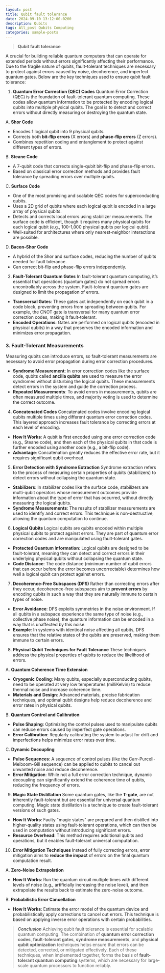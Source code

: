 ```yaml
---
layout: post
title: Qubit fault tolerance
date: 2024-09-10 13:12:00-0200
description: Qubits
tags: All_post Qubits Computing
categories: sample-posts
---
```


> **Qubit fault tolerance** 

A crucial for building reliable quantum computers that can operate for extended periods without errors significantly affecting their performance. Due to the fragile nature of qubits, fault-tolerant techniques are necessary to protect against errors caused by noise, decoherence, and imperfect quantum gates. Below are the key techniques used to ensure qubit fault tolerance:

1. **Quantum Error Correction (QEC) Codes**
Quantum Error Correction (QEC) is the foundation of fault-tolerant quantum computing. These codes allow quantum information to be protected by encoding logical qubits into multiple physical qubits. The goal is to detect and correct errors without directly measuring or destroying the quantum state.

A. **Shor Code**
- Encodes 1 logical qubit into 9 physical qubits.
- Corrects both **bit-flip errors** (X errors) and **phase-flip errors** (Z errors).
- Combines repetition coding and entanglement to protect against different types of errors.

B. **Steane Code**
- A 7-qubit code that corrects single-qubit bit-flip and phase-flip errors.
- Based on classical error correction methods and provides fault tolerance by spreading errors over multiple qubits.

C. **Surface Code**
- One of the most promising and scalable QEC codes for superconducting qubits.
- Uses a 2D grid of qubits where each logical qubit is encoded in a large array of physical qubits.
- Detects and corrects local errors using stabilizer measurements. The surface code is efficient, though it requires many physical qubits for each logical qubit (e.g., 100-1,000 physical qubits per logical qubit).
- Well-suited for architectures where only nearest-neighbor interactions are possible.

D. **Bacon-Shor Code**
- A hybrid of the Shor and surface codes, reducing the number of qubits needed for fault tolerance.
- Can correct bit-flip and phase-flip errors independently.

2. **Fault-Tolerant Quantum Gates**
In fault-tolerant quantum computing, it’s essential that operations (quantum gates) do not spread errors uncontrollably across the system. Fault-tolerant quantum gates are designed to limit the propagation of errors.

- **Transversal Gates**: These gates act independently on each qubit in a code block, preventing errors from spreading between qubits. For example, the CNOT gate is transversal for many quantum error correction codes, making it fault-tolerant.
- **Encoded Operations**: Gates are performed on logical qubits (encoded in physical qubits) in a way that preserves the encoded information and minimizes error propagation.

### 3. **Fault-Tolerant Measurements**
Measuring qubits can introduce errors, so fault-tolerant measurements are necessary to avoid error propagation during error correction procedures.

- **Syndrome Measurement**: In error correction codes like the surface code, qubits called **ancilla qubits** are used to measure the error syndromes without disturbing the logical qubits. These measurements detect errors in the system and guide the correction process.
- **Repeated Measurements**: To avoid errors in measurements, qubits are often measured multiple times, and majority voting is used to determine the correct outcome.

4. **Concatenated Codes**
Concatenated codes involve encoding logical qubits multiple times using different quantum error correction codes. This layered approach increases fault tolerance by correcting errors at each level of encoding.

- **How It Works**: A qubit is first encoded using one error correction code (e.g., Steane code), and then each of the physical qubits in that code is further encoded using another code (e.g., a bit-flip code).
- **Advantage**: Concatenation greatly reduces the effective error rate, but it requires significant qubit overhead.

5. **Error Detection with Syndrome Extraction**
Syndrome extraction refers to the process of measuring certain properties of qubits (stabilizers) to detect errors without collapsing the quantum state.

- **Stabilizers**: In stabilizer codes like the surface code, stabilizers are multi-qubit operators whose measurement outcomes provide information about the type of error that has occurred, without directly measuring the logical qubits.
- **Syndrome Measurements**: The results of stabilizer measurements are used to identify and correct errors. This technique is non-destructive, allowing the quantum computation to continue.

6. **Logical Qubits**
Logical qubits are qubits encoded within multiple physical qubits to protect against errors. They are part of quantum error correction codes and are manipulated using fault-tolerant gates.

- **Protected Quantum Information**: Logical qubits are designed to be fault-tolerant, meaning they can detect and correct errors in their underlying physical qubits without collapsing the quantum state.
- **Code Distance**: The code distance (minimum number of qubit errors that can occur before the error becomes uncorrectable) determines how well a logical qubit can protect against errors.

7. **Decoherence-Free Subspaces (DFS)**
Rather than correcting errors after they occur, decoherence-free subspaces aim to **prevent errors** by encoding qubits in such a way that they are naturally immune to certain types of noise.

- **Error Avoidance**: DFS exploits symmetries in the noise environment. If all qubits in a subspace experience the same type of noise (e.g., collective phase noise), the quantum information can be encoded in a way that is unaffected by this noise.
- **Example**: In systems with identical noise affecting all qubits, DFS ensures that the relative states of the qubits are preserved, making them immune to certain errors.

8. **Physical Qubit Techniques for Fault Tolerance**
These techniques address the physical properties of qubits to reduce the likelihood of errors.

A. **Quantum Coherence Time Extension**
- **Cryogenic Cooling**: Many qubits, especially superconducting qubits, need to be operated at very low temperatures (milliKelvin) to reduce thermal noise and increase coherence time.
- **Materials and Design**: Advanced materials, precise fabrication techniques, and optimal qubit designs help reduce decoherence and error rates in physical qubits.

B. **Quantum Control and Calibration**
- **Pulse Shaping**: Optimizing the control pulses used to manipulate qubits can reduce errors caused by imperfect gate operations.
- **Error Calibration**: Regularly calibrating the system to adjust for drift and imperfections helps minimize error rates over time.

C. **Dynamic Decoupling**
- **Pulse Sequences**: A sequence of control pulses (like the Carr-Purcell-Meiboom-Gill sequence) can be applied to qubits to cancel out unwanted noise and reduce decoherence.
- **Error Mitigation**: While not a full error correction technique, dynamic decoupling can significantly extend the coherence time of qubits, reducing the frequency of errors.

9. **Magic State Distillation**
Some quantum gates, like the **T-gate**, are not inherently fault-tolerant but are essential for universal quantum computing. Magic state distillation is a technique to create fault-tolerant versions of such gates.

- **How It Works**: Faulty "magic states" are prepared and then distilled into higher-quality states using fault-tolerant operations, which can then be used in computation without introducing significant errors.
- **Resource Overhead**: This method requires additional qubits and operations, but it enables fault-tolerant universal computation.

10. **Error Mitigation Techniques**
Instead of fully correcting errors, error mitigation aims to **reduce the impact** of errors on the final quantum computation result.

A. **Zero-Noise Extrapolation**
- **How It Works**: Run the quantum circuit multiple times with different levels of noise (e.g., artificially increasing the noise level), and then extrapolate the results back to estimate the zero-noise outcome.

B. **Probabilistic Error Cancellation**
- **How It Works**: Estimate the error model of the quantum device and probabilistically apply corrections to cancel out errors. This technique is based on applying inverse error operations with certain probabilities.

> ***Conclusion***
Achieving qubit fault tolerance is essential for scalable quantum computing. The combination of **quantum error correction codes**, **fault-tolerant gates**, **syndrome measurements**, and **physical qubit optimization** techniques helps ensure that errors can be detected, corrected, or mitigated effectively. Each of these techniques, when implemented together, forms the basis of **fault-tolerant quantum computing** systems, which are necessary for large-scale quantum processors to function reliably.
